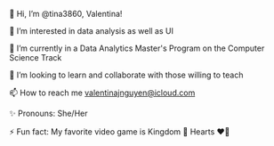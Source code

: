  👋 Hi, I’m @tina3860, Valentina! 
 
 👀 I’m interested in data analysis as well as UI
 
 🌱 I’m currently in a Data Analytics Master's Program on the Computer Science Track
 
 💞️ I’m looking to learn and collaborate with those willing to teach
 
 📫 How to reach me valentinajnguyen@icloud.com
 
 ✨ Pronouns: She/Her
 
 ⚡️ Fun fact: My favorite video game is Kingdom 🏰 Hearts ❤️‍🔥


